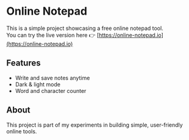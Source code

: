 # Online Notepad  

This is a simple project showcasing a free online notepad tool.  
You can try the live version here 👉 [https://online-notepad.io](https://online-notepad.io)  

## Features  
- Write and save notes anytime  
- Dark & light mode  
- Word and character counter  

## About  
This project is part of my experiments in building simple, user-friendly online tools.  
